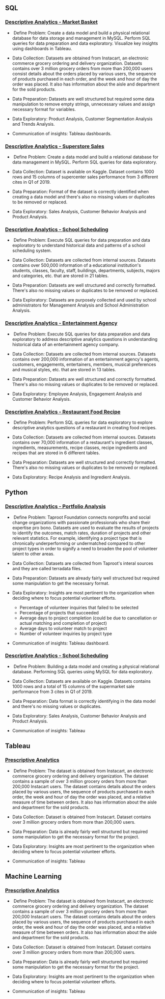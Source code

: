 ## SQL

### [Descriptive Analytics - Market Basket](https://github.com/thienclaa/congenial-octo-projects/tree/main/SQL/Market%20Basket%20Analysis)

  -  Define Problem: Create a data model and build a physical relational database for data storage and management in MySQL. Perform SQL queries for data preparation and data exploratory. Visualize key insights using dashboards in Tableau.
 
  - Data Collection: Datasets are obtained from Instacart, an electronic commerce grocery ordering and delivery organization. Datasets contains over 3 million grocery orders from more than 200,000 users consist details about the orders placed by various users, the sequence of products purchased in each order, and the week and hour of day the order was placed. It also has information about the aisle and department for the sold products.

  - Data Preparation: Datasets are well structured but required some data manipulation to remove empty strings, unnecessary values and assign necessary format for variables.

  - Data Exploratory: Product Analysis, Customer Segmentation Analysis and Trends Analysis.
      
  - Communication of insights: Tableau dashboards.
    
### [Descriptive Analytics - Superstore Sales](https://github.com/thienclaa/congenial-octo-projects/tree/main/SQL/Superstore%20Sales%20Analysis)

  -  Define Problem: Create a data model and build a relational database for data management in MySQL. Perform SQL queries for data exploratory.
 
  - Data Collection: Dataset is available on Kaggle. Dataset contains 1000 rows and 15 columns of supercenter sales performance from 3 different cites in Q1 of 2019.

  - Data Preparation: Format of the dataset is correctly identified when creating a data model and there's also no missing values or duplicates to be removed or replaced.

  - Data Exploratory: Sales Analysis, Customer Behavior Analysis and Product Analysis.
    
### [Descriptive Analytics - School Scheduling](https://github.com/thienclaa/congenial-octo-projects/tree/main/SQL/Superstore%20Sales%20Analysis)

  -  Define Problem: Execute SQL queries for data preparation and data exploratory to understand historical data and patterns of a school scheduling system.
 
  - Data Collection: Datasets are collected from internal sources. Datasets contains over 500,000 information of a educational institution's students, classes, faculty, staff, buildings, departments, subjects, majors and categories, etc. that are stored in 21 tables.

  - Data Preparation: Datasets are well structured and correctly formatted. There's also no missing values or duplicates to be removed or replaced.
    
  - Data Exploratory: Datasets are purposely collected and used by school administrators for Management Analysis and School Administration Analysis.
    
### [Descriptive Analytics - Entertainment Agency](https://github.com/thienclaa/congenial-octo-projects/tree/main/SQL/Superstore%20Sales%20Analysis)

  -  Define Problem: Execute SQL queries for data preparation and data exploratory to address descriptive analytics questions in understanding historical data of an entertainment agency company.
 
  - Data Collection: Datasets are collected from internal sources. Datasets contains over 200,000 information of an entertainment agency's agents, customers, engagements, entertainers, members, musical preferences and musical styles, etc. that are stored in 13 tables.

  - Data Preparation: Datasets are well structured and correctly formatted. There's also no missing values or duplicates to be removed or replaced.

  - Data Exploratory: Employee Analysis, Engagement Analysis and Customer Behavior Analysis.
    
### [Descriptive Analytics - Restaurant Food Recipe](https://github.com/thienclaa/congenial-octo-projects/tree/main/SQL/Superstore%20Sales%20Analysis)

  -  Define Problem: Perform SQL queries for data exploratory to explore descriptive analytics questions of a restaurant in creating food recipes.
 
  - Data Collection: Datasets are collected from internal sources. Datasets contains over 70,000 information of a restaurant's ingredient classes, ingredients, measurements, recipe classes, recipe ingredients and recipes that are stored in 6 different tables.

  - Data Preparation: Datasets are well structured and correctly formatted. There's also no missing values or duplicates to be removed or replaced.

  - Data Exploratory: Recipe Analysis and Ingredient Analysis.
    
## Python

### [Descriptive Analytics - Portfolio Analysis](https://github.com/thienclaa/congenial-octo-projects/tree/main/SQL/Superstore%20Sales%20Analysis)

  -  Define Problem: Taproot Foundation connects nonprofits and social change organizations with passionate professionals who share their expertise pro bono. Datasets are used to evaluate the results of projects to identify the outcomes, match rates, duration of projects and other relevant statistics. For example, identifying a project type that is chronically underperforming or undermatched compared to other project types in order to signify a need to broaden the pool of volunteer talent to other areas.
 
  - Data Collection: Datasets are collected from Taproot's interal sources and they are called terradata files.

  - Data Preparation: Datasets are already fairly well structured but required some manipulation to get the necessary format.

  - Data Exploratory: Insights are most pertinent to the organization when deciding where to focus potential volunteer efforts.
    
    - Percentage of volunteer inquiries that failed to be selected
    - Percentage of projects that succeeded
    - Average days to project completion (could be due to cancellation or actual matching and completion of project)
    - Average days to volunteer match to project
    - Number of volunteer inquiries by project type
      
  - Communication of insights: Tableau dashboard.

### [Descriptive Analytics - School Scheduling](https://github.com/thienclaa/congenial-octo-projects/tree/main/SQL/Superstore%20Sales%20Analysis)

  -  Define Problem: Building a data model and creating a physical relational database. Performing SQL queries using MySQL for data exploratory.
 
  - Data Collection: Datasets are available on Kaggle. Datasets contains 1000 rows and a total of 15 columns of the supermarket sale performance from 3 cites in Q1 of 2019.

  - Data Preparation: Data format is correctly identifying in the data model and there's no missing values or duplicates.

  - Data Exploratory: Sales Analysis, Customer Behavior Analysis and Product Analysis.

  - Communication of insights: Tableau

## Tableau

### [Prescriptive Analytics](https://github.com/thienclaa/congenial-octo-memory/tree/main/Personal%20Projects/SQL)

  -  Define Problem: The dataset is obtained from Instacart, an electronic commerce grocery ordering and delivery organization. The dataset contains a sample of over 3 million grocery orders from more than 200,000 Instacart users. The dataset contains details about the orders placed by various users, the sequence of products purchased in each order, the week and hour of day the order was placed, and a relative measure of time between orders. It also has information about the aisle and department for the sold products.
 
  - Data Collection: Dataset is obtained from Instacart. Dataset contains over 3 million grocery orders from more than 200,000 users.

  - Data Preparation: Data is already fairly well structured but required some manipulation to get the necessary format for the project.

  - Data Exploratory: Insights are most pertinent to the organization when deciding where to focus potential volunteer efforts.
      
  - Communication of insights: Tableau

## Machine Learning

### [Prescriptive Analytics](https://github.com/thienclaa/congenial-octo-memory/tree/main/Personal%20Projects/SQL)

  -  Define Problem: The dataset is obtained from Instacart, an electronic commerce grocery ordering and delivery organization. The dataset contains a sample of over 3 million grocery orders from more than 200,000 Instacart users. The dataset contains details about the orders placed by various users, the sequence of products purchased in each order, the week and hour of day the order was placed, and a relative measure of time between orders. It also has information about the aisle and department for the sold products.
 
  - Data Collection: Dataset is obtained from Instacart. Dataset contains over 3 million grocery orders from more than 200,000 users.

  - Data Preparation: Data is already fairly well structured but required some manipulation to get the necessary format for the project.

  - Data Exploratory: Insights are most pertinent to the organization when deciding where to focus potential volunteer efforts.
      
  - Communication of insights: Tableau
